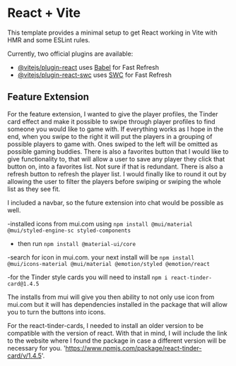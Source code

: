 # React + Vite

This template provides a minimal setup to get React working in Vite with HMR and some ESLint rules.

Currently, two official plugins are available:

- [@vitejs/plugin-react](https://github.com/vitejs/vite-plugin-react/blob/main/packages/plugin-react/README.md) uses [Babel](https://babeljs.io/) for Fast Refresh
- [@vitejs/plugin-react-swc](https://github.com/vitejs/vite-plugin-react-swc) uses [SWC](https://swc.rs/) for Fast Refresh

## Feature Extension

For the feature extension, I wanted to give the player profiles, the Tinder card effect and make it possible to swipe through player profiles to find someone you would like to game with. If everything works as I hope in the end, when you swipe to the right it will put the players in a grouping of possible players to game with. Ones swiped to the left will be omitted as possible gaming buddies. There is also a favorites button that I would like to give functionality to, that will allow a user to save any player they click that button on, into a favorites list. Not sure if that is redundant. There is also a refresh button to refresh the player list. I would finally like to round it out by allowing the user to filter the players before swiping or swiping the whole list as they see fit.

I included a navbar, so the future extension into chat would be possible as well.

-installed icons from mui.com using `npm install @mui/material @mui/styled-engine-sc styled-components`

- then run  `npm install @material-ui/core`

-search for icon in mui.com. your next install will be `npm install @mui/icons-material @mui/material @emotion/styled @emotion/react`

-for the Tinder style cards you will need to install `npm i react-tinder-card@1.4.5`

The installs from mui will give you then ability to not only use icon from mui.com but it will has dependencies installed in the package that will allow you to turn the buttons into icons.

For the react-tinder-cards, I needed to install an older version to be compatible with the version of react. With that in mind, I will include the link to the website where I found the package in case a different version will be necessary for you. '<https://www.npmjs.com/package/react-tinder-card/v/1.4.5>'.
